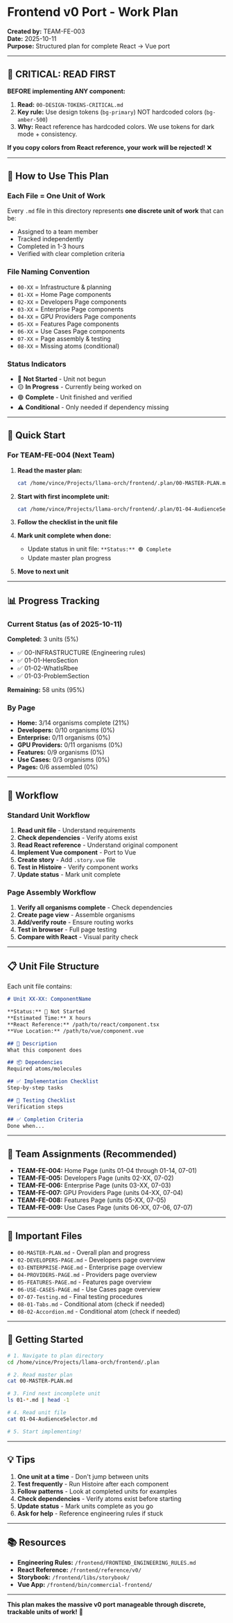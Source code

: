 # Frontend v0 Port - Work Plan

**Created by:** TEAM-FE-003  
**Date:** 2025-10-11  
**Purpose:** Structured plan for complete React → Vue port

---

## 🚨 CRITICAL: READ FIRST

**BEFORE implementing ANY component:**

1. **Read:** `00-DESIGN-TOKENS-CRITICAL.md`
2. **Key rule:** Use design tokens (`bg-primary`) NOT hardcoded colors (`bg-amber-500`)
3. **Why:** React reference has hardcoded colors. We use tokens for dark mode + consistency.

**If you copy colors from React reference, your work will be rejected!** ❌

---

## 📖 How to Use This Plan

### Each File = One Unit of Work

Every `.md` file in this directory represents **one discrete unit of work** that can be:
- Assigned to a team member
- Tracked independently
- Completed in 1-3 hours
- Verified with clear completion criteria

### File Naming Convention

- `00-XX` = Infrastructure & planning
- `01-XX` = Home Page components
- `02-XX` = Developers Page components
- `03-XX` = Enterprise Page components
- `04-XX` = GPU Providers Page components
- `05-XX` = Features Page components
- `06-XX` = Use Cases Page components
- `07-XX` = Page assembly & testing
- `08-XX` = Missing atoms (conditional)

### Status Indicators

- 🔴 **Not Started** - Unit not begun
- 🟡 **In Progress** - Currently being worked on
- 🟢 **Complete** - Unit finished and verified
- ⚠️ **Conditional** - Only needed if dependency missing

---

## 🎯 Quick Start

### For TEAM-FE-004 (Next Team)

1. **Read the master plan:**
   ```bash
   cat /home/vince/Projects/llama-orch/frontend/.plan/00-MASTER-PLAN.md
   ```

2. **Start with first incomplete unit:**
   ```bash
   cat /home/vince/Projects/llama-orch/frontend/.plan/01-04-AudienceSelector.md
   ```

3. **Follow the checklist in the unit file**

4. **Mark unit complete when done:**
   - Update status in unit file: `**Status:** 🟢 Complete`
   - Update master plan progress

5. **Move to next unit**

---

## 📊 Progress Tracking

### Current Status (as of 2025-10-11)

**Completed:** 3 units (5%)
- ✅ 00-INFRASTRUCTURE (Engineering rules)
- ✅ 01-01-HeroSection
- ✅ 01-02-WhatIsRbee
- ✅ 01-03-ProblemSection

**Remaining:** 58 units (95%)

### By Page

- **Home:** 3/14 organisms complete (21%)
- **Developers:** 0/10 organisms (0%)
- **Enterprise:** 0/11 organisms (0%)
- **GPU Providers:** 0/11 organisms (0%)
- **Features:** 0/9 organisms (0%)
- **Use Cases:** 0/3 organisms (0%)
- **Pages:** 0/6 assembled (0%)

---

## 🔄 Workflow

### Standard Unit Workflow

1. **Read unit file** - Understand requirements
2. **Check dependencies** - Verify atoms exist
3. **Read React reference** - Understand original component
4. **Implement Vue component** - Port to Vue
5. **Create story** - Add `.story.vue` file
6. **Test in Histoire** - Verify component works
7. **Update status** - Mark unit complete

### Page Assembly Workflow

1. **Verify all organisms complete** - Check dependencies
2. **Create page view** - Assemble organisms
3. **Add/verify route** - Ensure routing works
4. **Test in browser** - Full page testing
5. **Compare with React** - Visual parity check

---

## 📋 Unit File Structure

Each unit file contains:

```markdown
# Unit XX-XX: ComponentName

**Status:** 🔴 Not Started
**Estimated Time:** X hours
**React Reference:** /path/to/react/component.tsx
**Vue Location:** /path/to/vue/component.vue

## 🎯 Description
What this component does

## 📦 Dependencies
Required atoms/molecules

## ✅ Implementation Checklist
Step-by-step tasks

## 🧪 Testing Checklist
Verification steps

## ✅ Completion Criteria
Done when...
```

---

## 🎯 Team Assignments (Recommended)

- **TEAM-FE-004:** Home Page (units 01-04 through 01-14, 07-01)
- **TEAM-FE-005:** Developers Page (units 02-XX, 07-02)
- **TEAM-FE-006:** Enterprise Page (units 03-XX, 07-03)
- **TEAM-FE-007:** GPU Providers Page (units 04-XX, 07-04)
- **TEAM-FE-008:** Features Page (units 05-XX, 07-05)
- **TEAM-FE-009:** Use Cases Page (units 06-XX, 07-06, 07-07)

---

## 📝 Important Files

- `00-MASTER-PLAN.md` - Overall plan and progress
- `02-DEVELOPERS-PAGE.md` - Developers page overview
- `03-ENTERPRISE-PAGE.md` - Enterprise page overview
- `04-PROVIDERS-PAGE.md` - Providers page overview
- `05-FEATURES-PAGE.md` - Features page overview
- `06-USE-CASES-PAGE.md` - Use Cases page overview
- `07-07-Testing.md` - Final testing procedures
- `08-01-Tabs.md` - Conditional atom (check if needed)
- `08-02-Accordion.md` - Conditional atom (check if needed)

---

## 🚀 Getting Started

```bash
# 1. Navigate to plan directory
cd /home/vince/Projects/llama-orch/frontend/.plan

# 2. Read master plan
cat 00-MASTER-PLAN.md

# 3. Find next incomplete unit
ls 01-*.md | head -1

# 4. Read unit file
cat 01-04-AudienceSelector.md

# 5. Start implementing!
```

---

## 💡 Tips

1. **One unit at a time** - Don't jump between units
2. **Test frequently** - Run Histoire after each component
3. **Follow patterns** - Look at completed units for examples
4. **Check dependencies** - Verify atoms exist before starting
5. **Update status** - Mark units complete as you go
6. **Ask for help** - Reference engineering rules if stuck

---

## 📚 Resources

- **Engineering Rules:** `/frontend/FRONTEND_ENGINEERING_RULES.md`
- **React Reference:** `/frontend/reference/v0/`
- **Storybook:** `/frontend/libs/storybook/`
- **Vue App:** `/frontend/bin/commercial-frontend/`

---

**This plan makes the massive v0 port manageable through discrete, trackable units of work!** 🚀
